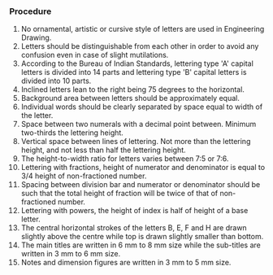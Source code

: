 ### Procedure
1. No ornamental, artistic or cursive style of letters are used in Engineering Drawing.
2. Letters should be distinguishable from each other in order to avoid any confusion even in case of slight mutilations. 
3. According to the Bureau of Indian Standards, lettering type 'A' capital letters is divided into 14 parts and lettering type 'B' capital letters is divided into 10 parts. 
4. Inclined letters lean to the right being 75 degrees to the horizontal. 
5. Background area between letters should be approximately equal. 
6. Individual words should be clearly separated by space equal to width of the letter. 
7. Space between two numerals with a decimal point between. Minimum two-thirds the lettering height. 
8. Vertical space between lines of lettering. Not more than the lettering height, and not less than half the lettering height. 
9. The height-to-width ratio for letters varies between 7:5 or 7:6. 
10. Lettering with fractions, height of numerator and denominator is equal to 3/4 height of non-fractioned number. 
11. Spacing between division bar and numerator or denominator should be such that the total height of fraction will be twice of that of non-fractioned number. 
12. Lettering with powers, the height of index is half of height of a base letter. 
13. The central horizontal strokes of the letters B, E, F and H are drawn slightly above the centre while top is drawn slightly smaller than bottom. 
14. The main titles are written in 6 mm to 8 mm size while the sub-titles are written in 3 mm to 6 mm size. 
15. Notes and dimension figures are written in 3 mm to 5 mm size.

